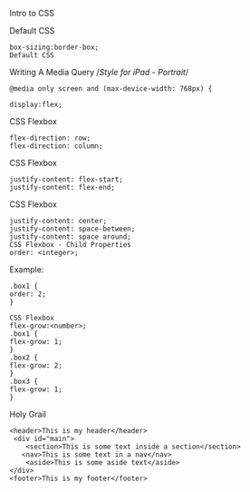 Intro to CSS


Default CSS
```
box-sizing:border-box;
Default CSS
```

Writing A Media Query
/*Style for iPad - Portrait*/

```
@media only screen and (max-device-width: 768px) {
```

```
display:flex;
```

CSS Flexbox
```
flex-direction: row;
flex-direction: column;
```

CSS Flexbox
```
justify-content: flex-start;
justify-content: flex-end;
```

CSS Flexbox
```
justify-content: center;
justify-content: space-between;
justify-content: space around;
CSS Flexbox - Child Properties
order: <integer>;
```

Example:
```
.box1 {
order: 2;
}
```

```
CSS Flexbox
flex-grow:<number>;
.box1 {
flex-grow: 1;
}
.box2 {
flex-grow: 2;
}
.box3 {
flex-grow: 1;
}
```

Holy Grail
```
<header>This is my header</header>
 <div id="main">
    <section>This is some text inside a section</section>
   <nav>This is some text in a nav</nav>
    <aside>This is some aside text</aside>
</div>
<footer>This is my footer</footer>
```


